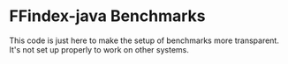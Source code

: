 # FFindex-java Benchmarks

This code is just here to make the setup of benchmarks more transparent. It's not set up properly to work on other 
systems.